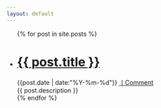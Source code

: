 ```yaml
---
layout: default
---
```


<div id="main" class="clearfix">
  <ul class="artical-list">
    {% for post in site.posts %}
      <li>
        <h1 class="entry-title">
          <a href="{{ post.url}}">{{ post.title }}</a>
        </h1>
        <div class="post-meta">
          <span class="post-date">{{post.date | date:"%Y-%m-%d"}}</span>
          <span class="comment-link"><a href="#">丨Comment</a></span>
        </div>
        <div class="title-desc">{{ post.description }}</div>
      </li>
      {% endfor %}
  </ul>
</div>